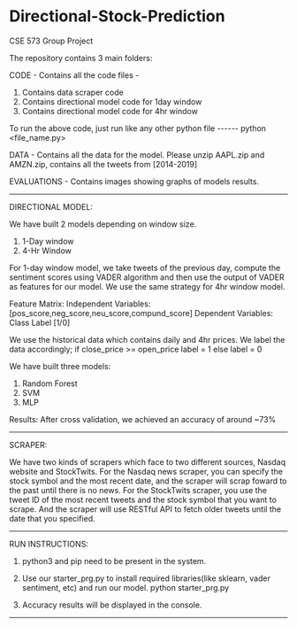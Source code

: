# Directional-Stock-Prediction
CSE 573 Group Project

The repository contains 3 main folders:

CODE - Contains all the code files -  
  1. Contains data scraper code 
  2. Contains directional model code for 1day window
  3. Contains directional model code for 4hr window

  To run the above code, just run like any other python file ------ python <file_name.py>

DATA - Contains all the data for the model. Please unzip AAPL.zip and AMZN.zip, contains all the tweets from [2014-2019]

EVALUATIONS - Contains images showing graphs of models results.

------------------------------------------------------------------------------------------------------------------------------
DIRECTIONAL MODEL:

We have built 2 models depending on window size.
1.  1-Day window
2.  4-Hr Window

For 1-day window model, we take tweets of the previous day, compute the sentiment scores using VADER algorithm and then use the output of VADER as features for our model. We use the same strategy for 4hr window model.

Feature Matrix:
Independent Variables: [pos_score,neg_score,neu_score,compund_score]
Dependent Variables: Class Label [1/0]

We use the historical data which contains daily and 4hr prices. We label the data accordingly; 
if close_price >= open_price
  label = 1
else 
  label = 0

We have built three models:
1.  Random Forest
2.  SVM
3.  MLP

Results: 
  After cross validation, we achieved an accuracy of around ~73%
  
------------------------------------------------------------------------------------------------------------------------------

SCRAPER:

We have two kinds of scrapers which face to two different sources, Nasdaq website and StockTwits. For the Nasdaq news scraper, you can specify the stock symbol and the most recent date, and the scraper will scrap foward to the past until there is no news. For the StockTwits scraper, you use the tweet ID of the most recent tweets and the stock symbol that you want to scrape. And the scraper will use RESTful API to fetch older tweets until the date that you specified.

------------------------------------------------------------------------------------------------------------------------------
RUN INSTRUCTIONS:

1. python3 and pip need to be present in the system.

2. Use our starter_prg.py to install required libraries(like sklearn, vader sentiment, etc) and run our model.
   python starter_prg.py
3. Accuracy results will be displayed in the console.
------------------------------------------------------------------------------------------------------------------------------
    
